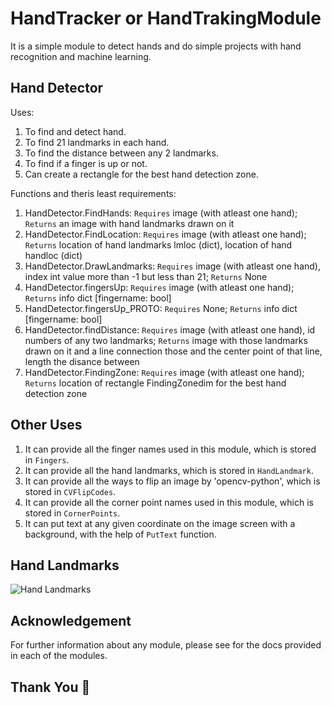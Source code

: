 HandTracker or HandTrakingModule
================================

It is a simple module to detect hands and do simple projects with hand recognition and machine learning.

Hand Detector
-------------
Uses:
  1. To find and detect hand.
  2. To find 21 landmarks in each hand.
  3. To find the distance between any 2 landmarks.
  4. To find if a finger is up or not.
  5. Can create a rectangle for the best hand detection zone.

Functions and theris least requirements:
  1. HandDetector.FindHands:
      `Requires` image (with atleast one hand);
      `Returns` an image with hand landmarks drawn on it
  2. HandDetector.FindLocation:
      `Requires` image (with atleast one hand);
      `Returns` location of hand landmarks lmloc (dict), location of hand handloc (dict)
  3. HandDetector.DrawLandmarks:
      `Requires` image (with atleast one hand), index int value more than -1 but less than 21;
      `Returns` None
  4. HandDetector.fingersUp:
      `Requires` image (with atleast one hand);
      `Returns` info dict [fingername: bool]
  5. HandDetector.fingersUp_PROTO:
      `Requires` None;
      `Returns` info dict [fingername: bool]
  6. HandDetector.findDistance:
      `Requires` image (with atleast one hand), id numbers of any two landmarks;
      `Returns` image with those landmarks drawn on it and a line connection those and the center point of that line, length the disance between 
  7. HandDetector.FindingZone:
      `Requires` image (with atleast one hand);
      `Returns` location of rectangle FindingZonedim for the best hand detection zone

Other Uses
----------
  1. It can provide all the finger names used in this module, which is stored in `Fingers`.
  2. It can provide all the hand landmarks, which is stored in `HandLandmark`.
  3. It can provide all the ways to flip an image by 'opencv-python', which is stored in `CVFlipCodes`.
  4. It can provide all the corner point names used in this module, which is stored in `CornerPoints`.
  5. It can put text at any given coordinate on the image screen with a background, with the help of `PutText` function.

Hand Landmarks
--------------
![Hand Landmarks](https://user-images.githubusercontent.com/78896721/151704786-dce200a9-30f0-4b12-ae59-a061e60a833a.jpg)

Acknowledgement
---------------
For further information about any module, please see for the docs provided in each of the modules.

Thank You 🙂
------------
